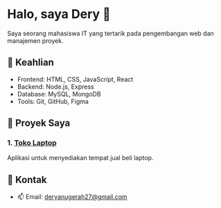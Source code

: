 # Halo, saya Dery 👋

Saya seorang mahasiswa IT yang tertarik pada pengembangan web dan manajemen proyek.

## 🚀 Keahlian
- Frontend: HTML, CSS, JavaScript, React
- Backend: Node.js, Express
- Database: MySQL, MongoDB
- Tools: Git, GitHub, Figma

## 📌 Proyek Saya
### 1. [Toko Laptop](https://github.com/dery-vortigern/toko-laptop-baru.git)
Aplikasi untuk menyediakan tempat jual beli laptop.


## 🔗 Kontak
- 📫 Email: deryanugerah27@gmail.com